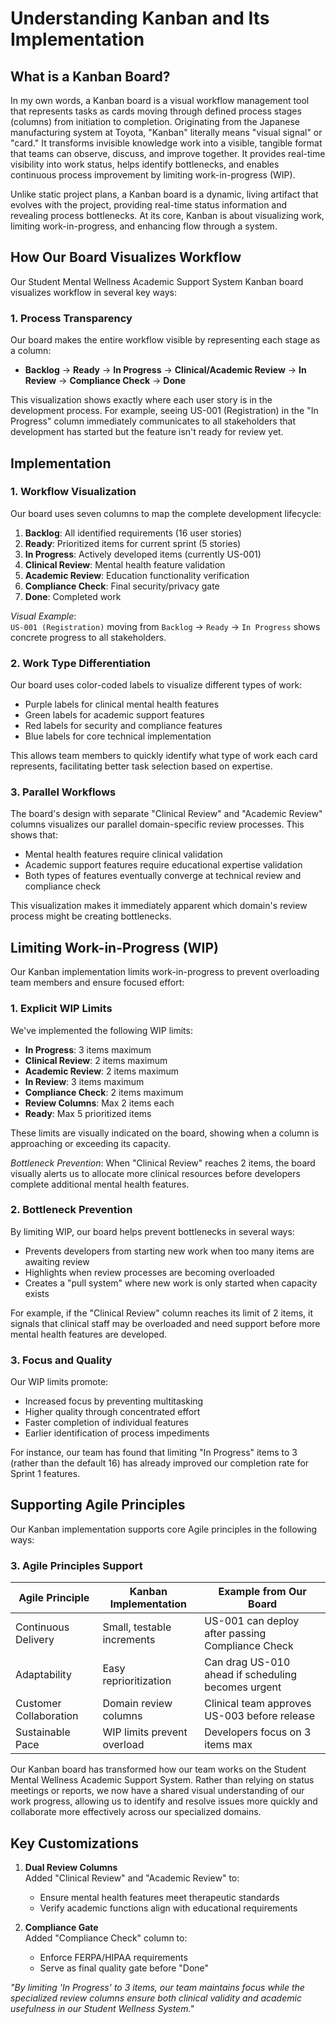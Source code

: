 # Understanding Kanban and Its Implementation

## What is a Kanban Board?

In my own words, a Kanban board is a visual workflow management tool that represents tasks as cards moving through defined process stages (columns) from initiation to completion. Originating from the Japanese manufacturing system at Toyota, "Kanban" literally means "visual signal" or "card." It transforms invisible knowledge work into a visible, tangible format that teams can observe, discuss, and improve together. It provides real-time visibility into work status, helps identify bottlenecks, and enables continuous process improvement by limiting work-in-progress (WIP).


Unlike static project plans, a Kanban board is a dynamic, living artifact that evolves with the project, providing real-time status information and revealing process bottlenecks. At its core, Kanban is about visualizing work, limiting work-in-progress, and enhancing flow through a system.

## How Our Board Visualizes Workflow

Our Student Mental Wellness Academic Support System Kanban board visualizes workflow in several key ways:

### 1. Process Transparency

Our board makes the entire workflow visible by representing each stage as a column:
- **Backlog** → **Ready** → **In Progress** → **Clinical/Academic Review** → **In Review** → **Compliance Check** → **Done**

This visualization shows exactly where each user story is in the development process. For example, seeing US-001 (Registration) in the "In Progress" column immediately communicates to all stakeholders that development has started but the feature isn't ready for review yet.

## Implementation

### 1. Workflow Visualization
Our board uses seven columns to map the complete development lifecycle:
1. **Backlog**: All identified requirements (16 user stories)
2. **Ready**: Prioritized items for current sprint (5 stories)
3. **In Progress**: Actively developed items (currently US-001)
4. **Clinical Review**: Mental health feature validation
5. **Academic Review**: Education functionality verification
6. **Compliance Check**: Final security/privacy gate
7. **Done**: Completed work

*Visual Example*:  
`US-001 (Registration)` moving from `Backlog` → `Ready` → `In Progress` shows concrete progress to all stakeholders.
### 2. Work Type Differentiation

Our board uses color-coded labels to visualize different types of work:
- Purple labels for clinical mental health features
- Green labels for academic support features  
- Red labels for security and compliance features
- Blue labels for core technical implementation

This allows team members to quickly identify what type of work each card represents, facilitating better task selection based on expertise.
### 3. Parallel Workflows

The board's design with separate "Clinical Review" and "Academic Review" columns visualizes our parallel domain-specific review processes. This shows that:
- Mental health features require clinical validation
- Academic support features require educational expertise validation
- Both types of features eventually converge at technical review and compliance check

This visualization makes it immediately apparent which domain's review process might be creating bottlenecks.

## Limiting Work-in-Progress (WIP)

Our Kanban implementation limits work-in-progress to prevent overloading team members and ensure focused effort:

### 1. Explicit WIP Limits

We've implemented the following WIP limits:
- **In Progress**: 3 items maximum
- **Clinical Review**: 2 items maximum
- **Academic Review**: 2 items maximum
- **In Review**: 3 items maximum
- **Compliance Check**: 2 items maximum
- **Review Columns**: Max 2 items each
- **Ready**: Max 5 prioritized items

These limits are visually indicated on the board, showing when a column is approaching or exceeding its capacity.

*Bottleneck Prevention*: When "Clinical Review" reaches 2 items, the board visually alerts us to allocate more clinical resources before developers complete additional mental health features.
### 2. Bottleneck Prevention

By limiting WIP, our board helps prevent bottlenecks in several ways:
- Prevents developers from starting new work when too many items are awaiting review
- Highlights when review processes are becoming overloaded
- Creates a "pull system" where new work is only started when capacity exists

For example, if the "Clinical Review" column reaches its limit of 2 items, it signals that clinical staff may be overloaded and need support before more mental health features are developed.

### 3. Focus and Quality

Our WIP limits promote:
- Increased focus by preventing multitasking
- Higher quality through concentrated effort
- Faster completion of individual features
- Earlier identification of process impediments

For instance, our team has found that limiting "In Progress" items to 3 (rather than the default 16) has already improved our completion rate for Sprint 1 features.

## Supporting Agile Principles

Our Kanban implementation supports core Agile principles in the following ways:
### 3. Agile Principles Support

| Agile Principle | Kanban Implementation | Example from Our Board |
|-----------------|-----------------------|------------------------|
| Continuous Delivery | Small, testable increments | US-001 can deploy after passing Compliance Check |
| Adaptability | Easy reprioritization | Can drag US-010 ahead if scheduling becomes urgent |
| Customer Collaboration | Domain review columns | Clinical team approves US-003 before release |
| Sustainable Pace | WIP limits prevent overload | Developers focus on 3 items max |

Our Kanban board has transformed how our team works on the Student Mental Wellness Academic Support System. Rather than relying on status meetings or reports, we now have a shared visual understanding of our work progress, allowing us to identify and resolve issues more quickly and collaborate more effectively across our specialized domains.

## Key Customizations
1. **Dual Review Columns**  
   Added "Clinical Review" and "Academic Review" to:  
   - Ensure mental health features meet therapeutic standards  
   - Verify academic functions align with educational requirements  

2. **Compliance Gate**  
   Added "Compliance Check" column to:  
   - Enforce FERPA/HIPAA requirements  
   - Serve as final quality gate before "Done"

*"By limiting 'In Progress' to 3 items, our team maintains focus while the specialized review columns ensure both clinical validity and academic usefulness in our Student Wellness System."*
